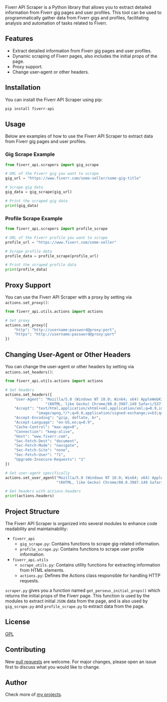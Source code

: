 Fiverr API Scraper is a Python library that allows you to extract detailed information from Fiverr gig pages and user
profiles. This tool can be used to programmatically gather data from Fiverr gigs and profiles, facilitating analysis and
automation of tasks related to Fiverr.

## Features

- Extract detailed information from Fiverr gig pages and user profiles.
- Dynamic scraping of Fiverr pages, also includes the initial props of the page.
- Proxy support.
- Change user-agent or other headers.

## Installation

You can install the Fiverr API Scraper using pip:

```bash
pip install fiverr-api
```

## Usage

Below are examples of how to use the Fiverr API Scraper to extract data from Fiverr gig pages and user profiles.

### Gig Scrape Example

```python
from fiverr_api.scrapers import gig_scrape

# URL of the Fiverr gig you want to scrape
gig_url = "https://www.fiverr.com/some-seller/some-gig-title"

# Scrape gig data
gig_data = gig_scrape(gig_url)

# Print the scraped gig data
print(gig_data)
```

### Profile Scrape Example

```python
from fiverr_api.scrapers import profile_scrape

# URL of the Fiverr profile you want to scrape
profile_url = "https://www.fiverr.com/some-seller"

# Scrape profile data
profile_data = profile_scrape(profile_url)

# Print the scraped profile data
print(profile_data)
```

## Proxy Support

You can use the Fiverr API Scraper with a proxy by setting via `actions.set_proxy()`:

```python
from fiverr_api.utils.actions import actions

# Set proxy
actions.set_proxy({
    "http": "http://username:password@proxy:port",
    "https": "http://username:password@proxy:port"
})
```

## Changing User-Agent or Other Headers

You can change the user-agent or other headers by setting via `actions.set_headers()`:

```python
from fiverr_api.utils.actions import actions

# Set headers
actions.set_headers({
    "User-Agent": "Mozilla/5.0 (Windows NT 10.0; Win64; x64) AppleWebKit/537.36 "
                  "(KHTML, like Gecko) Chrome/80.0.3987.149 Safari/537.36",
    "Accept": "text/html,application/xhtml+xml,application/xml;q=0.9,image/webp,"
              "image/apng,*/*;q=0.8,application/signed-exchange;v=b3;q=0.9",
    "Accept-Encoding": "gzip, deflate, br",
    "Accept-Language": "en-US,en;q=0.9",
    "Cache-Control": "max-age=0",
    "Connection": "keep-alive",
    "Host": "www.fiverr.com",
    "Sec-Fetch-Dest": "document",
    "Sec-Fetch-Mode": "navigate",
    "Sec-Fetch-Site": "none",
    "Sec-Fetch-User": "?1",
    "Upgrade-Insecure-Requests": "1"
})

# Set user-agent specifically
actions.set_user_agent("Mozilla/5.0 (Windows NT 10.0; Win64; x64) AppleWebKit/537.36 "
                       "(KHTML, like Gecko) Chrome/80.0.3987.149 Safari/537.36")

# Get headers with actions.headers
print(actions.headers)
```

## Project Structure

The Fiverr API Scraper is organized into several modules to enhance code readability and maintainability:

- `fiverr_api`
    - `gig_scrape.py`: Contains functions to scrape gig-related information.
    - `profile_scrape.py`: Contains functions to scrape user profile information.
- `fiverr_api.utils`
    - `scrape_utils.py`: Contains utility functions for extracting information from HTML elements.
    - `actions.py`: Defines the Actions class responsible for handling HTTP requests.

`scraper.py` gives you a function named `get_perseus_initial_props()` which returns the initial props of
the Fiverr page. This function is used by the modules to extract initial `JSON` data from the page, and
is also used by `gig_scrape.py` and `profile_scrape.py` to extract data from the page.

## License

[GPL](https://choosealicense.com/licenses/gpl-3.0/)

## Contributing

New [pull requests](https://github.com/Bishwas-py/fiverr-scraping-api) are welcome.
For major changes, please open an issue first to discuss what you would like to change.

## Author

Check more of [my projects](https://bishwas.net/projects).